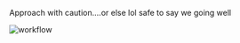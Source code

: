 Approach with caution....or else lol
safe to say we going well

![workflow](https://github.com/<UserName>/<RepositoryName>/actions/workflows/main.yml/badge.svg)